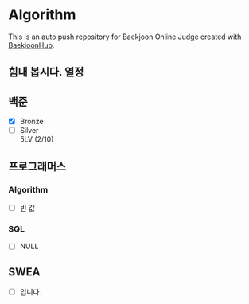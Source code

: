 # Algorithm
This is an auto push repository for Baekjoon Online Judge created with [BaekjoonHub](https://github.com/BaekjoonHub/BaekjoonHub).

## 힘내 봅시다. 열정


## 백준
- [X] Bronze
- [ ] Silver  
      5LV (2/10)

## 프로그래머스
### Algorithm
- [ ] 빈 값

### SQL
- [ ] NULL

## SWEA
- [ ] 입니다.
